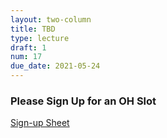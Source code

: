 ```yaml
---
layout: two-column
title: TBD
type: lecture
draft: 1
num: 17
due_date: 2021-05-24
---
```


### Please Sign Up for an OH Slot

<a href="https://docs.google.com/spreadsheets/d/1d_1wr_ba8dim7D4Fe-Hpy0kzVmYQcvF9E79Is-86wJk/edit#gid=876985131" target="_blank">Sign-up Sheet</a>